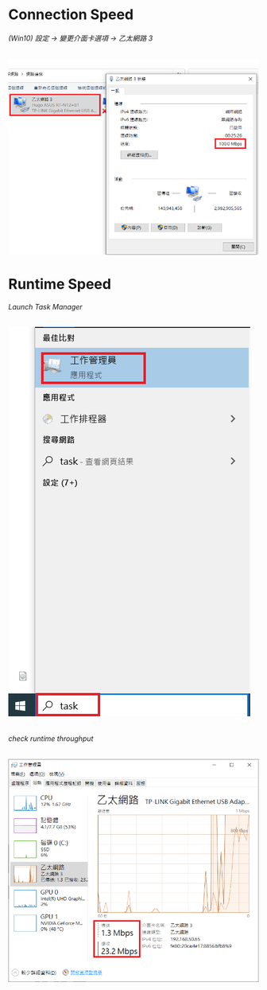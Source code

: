 # Connection Speed
###### (Win10) 設定 -> 變更介面卡選項 -> 乙太網路 3
###### ![nic_settings.png not found.](./img/nic_settings.png)

# Runtime Speed
###### Launch Task Manager
###### ![task_manager.png not found.](./img/task_manager.png)
###### check runtime throughput
###### ![tput.png not found.](./img/tput.png)
